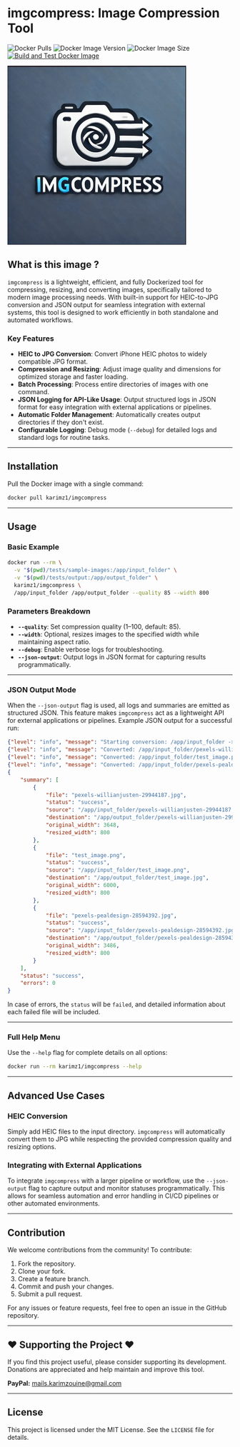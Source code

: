 # imgcompress: Image Compression Tool

![Docker Pulls](https://img.shields.io/docker/pulls/karimz1/imgcompress)
![Docker Image Version](https://img.shields.io/docker/v/karimz1/imgcompress?sort=semver)
![Docker Image Size](https://img.shields.io/docker/image-size/karimz1/imgcompress/latest)
[![Build and Test Docker Image](https://github.com/karimz1/imgcompress/actions/workflows/deploy.yml/badge.svg?branch=main)](https://github.com/karimz1/imgcompress/actions/workflows/deploy.yml)

![imgcompress Logo](./images/imgcompress_logo.jpg)

## What is this image ?

`imgcompress` is a lightweight, efficient, and fully Dockerized tool for compressing, resizing, and converting images, specifically tailored to modern image processing needs. With built-in support for HEIC-to-JPG conversion and JSON output for seamless integration with external systems, this tool is designed to work efficiently in both standalone and automated workflows.

### Key Features

- **HEIC to JPG Conversion**: Convert iPhone HEIC photos to widely compatible JPG format.
- **Compression and Resizing**: Adjust image quality and dimensions for optimized storage and faster loading.
- **Batch Processing**: Process entire directories of images with one command.
- **JSON Logging for API-Like Usage**: Output structured logs in JSON format for easy integration with external applications or pipelines.
- **Automatic Folder Management**: Automatically creates output directories if they don't exist.
- **Configurable Logging**: Debug mode (`--debug`) for detailed logs and standard logs for routine tasks.

------

## Installation

Pull the Docker image with a single command:

```bash
docker pull karimz1/imgcompress
```

------

## Usage

### Basic Example

```bash
docker run --rm \
  -v "$(pwd)/tests/sample-images:/app/input_folder" \
  -v "$(pwd)/tests/output:/app/output_folder" \
  karimz1/imgcompress \
  /app/input_folder /app/output_folder --quality 85 --width 800
```

### Parameters Breakdown

- **`--quality`**: Set compression quality (1–100, default: 85).
- **`--width`**: Optional, resizes images to the specified width while maintaining aspect ratio.
- **`--debug`**: Enable verbose logs for troubleshooting.
- **`--json-output`**: Output logs in JSON format for capturing results programmatically.

------

### JSON Output Mode

When the `--json-output` flag is used, all logs and summaries are emitted as structured JSON. This feature makes `imgcompress` act as a lightweight API for external applications or pipelines. Example JSON output for a successful run:

```json
{"level": "info", "message": "Starting conversion: /app/input_folder -> /app/output_folder with quality=80, width=800"}
{"level": "info", "message": "Converted: /app/input_folder/pexels-willianjusten-29944187.jpg -> /app/output_folder/pexels-willianjusten-29944187.jpg (Q=80, W=800)"}
{"level": "info", "message": "Converted: /app/input_folder/test_image.png -> /app/output_folder/test_image.jpg (Q=80, W=800)"}
{"level": "info", "message": "Converted: /app/input_folder/pexels-pealdesign-28594392.jpg -> /app/output_folder/pexels-pealdesign-28594392.jpg (Q=80, W=800)"}
{
    "summary": [
        {
            "file": "pexels-willianjusten-29944187.jpg",
            "status": "success",
            "source": "/app/input_folder/pexels-willianjusten-29944187.jpg",
            "destination": "/app/output_folder/pexels-willianjusten-29944187.jpg",
            "original_width": 3648,
            "resized_width": 800
        },
        {
            "file": "test_image.png",
            "status": "success",
            "source": "/app/input_folder/test_image.png",
            "destination": "/app/output_folder/test_image.jpg",
            "original_width": 6000,
            "resized_width": 800
        },
        {
            "file": "pexels-pealdesign-28594392.jpg",
            "status": "success",
            "source": "/app/input_folder/pexels-pealdesign-28594392.jpg",
            "destination": "/app/output_folder/pexels-pealdesign-28594392.jpg",
            "original_width": 3486,
            "resized_width": 800
        }
    ],
    "status": "success",
    "errors": 0
}
```

In case of errors, the `status` will be `failed`, and detailed information about each failed file will be included.

------

### Full Help Menu

Use the `--help` flag for complete details on all options:

```bash
docker run --rm karimz1/imgcompress --help
```

------

## Advanced Use Cases

### HEIC Conversion

Simply add HEIC files to the input directory. `imgcompress` will automatically convert them to JPG while respecting the provided compression quality and resizing options.

### Integrating with External Applications

To integrate `imgcompress` with a larger pipeline or workflow, use the `--json-output` flag to capture output and monitor statuses programmatically. This allows for seamless automation and error handling in CI/CD pipelines or other automated environments.

------

## Contribution

We welcome contributions from the community! To contribute:

1. Fork the repository.
2. Clone your fork.
3. Create a feature branch.
4. Commit and push your changes.
5. Submit a pull request.

For any issues or feature requests, feel free to open an issue in the GitHub repository.

------

## ❤️ Supporting the Project ❤️

If you find this project useful, please consider supporting its development. Donations are appreciated and help maintain and improve this tool. 

**PayPal:** [mails.karimzouine@gmail.com](mailto:mails.karimzouine@gmail.com)

------

## License

This project is licensed under the MIT License. See the `LICENSE` file for details.